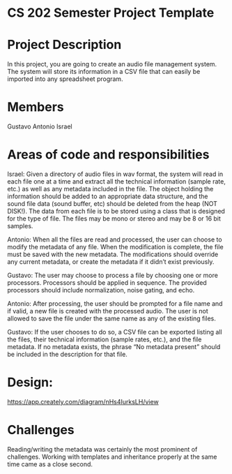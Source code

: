 # CS 202 Semester Project Template

# Project Description
In this project, you are going to create an audio file management system. The system will store its information in a CSV file that can easily be imported into any spreadsheet program. 
# Members
Gustavo
Antonio
Israel

# Areas of code and responsibilities
Israel:
Given a directory of audio files in wav format, the system will read in each file one at a time and extract all the technical information (sample rate, etc.) as well as any metadata included in the file. The object holding the information should be added to an appropriate data structure, and the sound file data (sound buffer, etc) should be deleted from the heap (NOT DISK!). 
The data from each file is to be stored using a class that is designed for the type of file. The files may be mono or stereo and may be 8 or 16 bit samples.

Antonio:
When all the files are read and processed, the user can choose to modify the metadata of any file. When the modification is complete, the file must be saved with the new metadata. The modifications should override any current metadata, or create the metadata if it didn’t exist previously. 

Gustavo:
The user may choose to process a file by choosing one or more processors. Processors should be applied in sequence. The provided processors should include normalization, noise gating, and echo.

Antonio:
After processing, the user should be prompted for a file name and if valid, a new file is created with the processed audio. The user is not allowed to save the file under the same name as any of the existing files.

Gustavo:
If the user chooses to do so, a CSV file can be exported listing all the files, their technical information (sample rates, etc.), and the file metadata. If no metadata exists, the phrase “No metadata present” should be included in the description for that file. 

# Design:
https://app.creately.com/diagram/nHs4IurksLH/view

# Challenges
Reading/writing the metadata was certainly the most prominent of challenges.
Working with templates and inheritance properly at the same time came as a close second.

